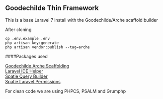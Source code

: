 ## Goodechilde Thin Framework
This is a base Laravel 7 install with the Goodechilde/Arche scaffold builder

After cloning

```
cp .env.example .env
php artisan key:generate
php artisan vendor:publish --tag=arche
```
####Packages used
<p>
    <a href="https://github.com/goodechilde/arche">Goodechilde Arche Scaffolding</a><br />
    <a href="https://github.com/barryvdh/laravel-ide-helper">Laravel IDE Helper</a><br />
    <a href="https://github.com/spatie/laravel-query-builder">Spatie Query Builder</a><br />
    <a href="https://https://github.com/spatie/laravel-permission">Spatie Laravel Permissions</a><br />
</p>

For clean code we are using PHPCS, PSALM and Grumphp
